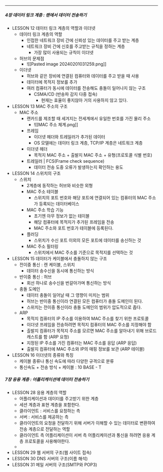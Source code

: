 

---

##### 4장 데이터 링크 계층 : 랜에서 데이터 전송하기
- LESSON 12 데이터 링크 계층의 역할과 이더넷
	- 데이터 링크 계층의 역할
		- 인접한 네트워크 장비 간에 신뢰성 있는 데이터를 주고 받는 계층 
		- 네트워크 장비 간에 신호를 주고받는 규칙을 정하는 계층
			- 가장 많이 사용되는 규칙이 이더넷
	- 허브의 문제점
		- ![[Pasted image 20240201031259.png]]
	- 이더넷
		- 허브와 같은 장비에 연결된 컴퓨터와 데이터를 주고 받을 때 사용
		- 데이터에 목적지 정보를 추가
		- 여러 컴퓨터가 동시에 데이터를 전송해도 충돌이 일어나지 않는 구조
			- CSMA/CD (반송파 감지 다중 접속)
				- 현재는 효율이 좋지않아 거의 사용하지 않고 있다.
- LESSON 13 MAC 주소의 구조
	 - MAC 주소
		- 랜카드를 제조할 때 세겨지는 전세계에서 유일한 번호를 가진 물리 주소
			- ![[MAC 주소 체계.png]]
		- 프레임
			- 이더넷 헤더와 트레일러가 추가된 데이터
			- OS 모델에는 데이터 링크 계층, TCP/IP 계층은 네트워크 계층
		- 이더넷 헤더
			- 목적지 MAC 주소  + 출발지 MAC 주소 + 유형(프로토콜 식별 번호)
		- 트레일러 | FCS(Frame check sequence)
			- 데이터 전송 도중 오류가 발생하는지 확인하는 용도
- LESSON 14 스위치의 구조
	- 스위치
		- 2계층에 동작하는 허브와 비슷한 외형
		- MAC 주소 테이블
			- 스위치의 포트 번호와 해당 포트에 연결되어 있는 컴퓨터의 MAC 주소가 등록되는 데이터베이스 
		- MAC 주소 학습 기능
			- 초기엔 아무 정보가 없는 테이블
			- 해당 컴퓨터에 목적지가 추가된 프레임을 전송
			- MAC 주소와 포트 번호가 테이블에 등록된다.
		- 플러딩
			- 스위치가 수신 포트 이외의 모든 포트에 데이터를 송신하는 것
		- MAC 주소 필터링
			- 스위치에서 MAC 주소를 기준으로 목적지를 선택하는 것
- LESSON 15 데이터가 케이블에서 충돌하지 않는 구조
	- 전이중 통신 : 렌 케이블, 스위치
		- 데이터 송수신을 동시에 통신하는 방식
	- 반이중 통신 : 허브
		- 회선 하나로 송수신을 번갈아가며 통신하는 방식
	- 충돌 도메인
		- 데이터 충돌이 일어날 때 그 영향이 미치는 범위
		- 허브는 반이중 통신이라 연결된 모든 컴퓨터가 충돌 도메인이 된다.
		- 스위치는 전이중 통신이라 충돌 도메인의 범위가 압도적으로 좁다.
	- ARP
		- 목적지 컴퓨터의 IP 주소를 이용하여 MAC 주소를 찾기 위한 프로토콜
		- 이더넷 프레임을 전송하려면 목적지 컴퓨터의 MAC 주소를 지정해야 함
		- 출발지 컴퓨터가 목적지 주소를 모르면 MAC 주소를 알아내기 위해 브로드캐스트를 함 (ARP 요청)
		- 지정된 IP 주소를 가진 컴퓨터는 MAC 주소를 응답 (ARP 응답)
		- 출발지 컴퓨터에 MAC 주소와 IP의 매핑 정보를 보관 (ARP 테이블)
- LESSON 16 이더넷의 종류와 특징
	- 케이블 종류나 통신 속도에 따라 다양한 규격으로 분류
	- 통신속도 + 전송 방식  + 케이블 : 10 BASE - T

##### 7장 응용 계층 : 어플리케이션에 데이터 전송하기
- LESSON 28 응용 계층의 역할
	- 어플리케이션과 데이터를 주고받기 위한 계층
	- 세션 계층과 표현 계층을 포함한다.
	- 클라이언트 : 서비스를 요청하는 측
	- 서버 : 서비스를 제공하는 측
	- 클라이언트의 요청을 전달하기 위해 서버가 이해할 수 있는 데이터로 변환하여 전송 계층으로 전달하는 역할
	- 클라이언트 측 어플리케이션이 서버 측 어플리케이션과 통신을 하려면 응용 계층 프로토콜을 사용해야한다.
	- 
- LESSON 29 웹 서버의 구조(웹 사이트 접속)
- LESSON 30 DNS 서버의 구조(이름 해석)
- LESSON 31 메일 서버의 구조(SMTP와 POP3)